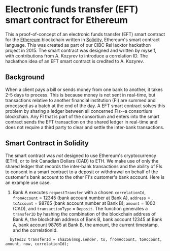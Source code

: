 # Electronic funds transfer (EFT) smart contract for Ethereum
This a proof-of-concept of an electronic funds transfer (EFT) smart contract for the [Ethereum](https://github.com/ethereum/wiki/wiki) blockchain written in [Solidity](https://solidity.readthedocs.io/en/latest/index.html), Ethereum's smart contract language. This was created as part of our CIBC ReHacktor hackathon project in 2015. The smart contract was designed and written by myself, with contributions from A. Kozyrev to introduce a correlation ID. The hackathon idea of an EFT smart contract is credited to A. Kozyrev.

## Background

When a client pays a bill or sends money from one bank to another, it takes 2-5 days to process. This is because money is not sent in real-time, but transactions relative to another financial institution (FI) are summed and processed as a batch at the end of the day. A EFT smart contract solves this problem by sharing a ledger between all concerned FIs--a consortium blockchain. Any FI that is part of the consortium and enters into the smart contract sends the EFT transaction on the shared ledger in real-time and does not require a third party to clear and settle the inter-bank transactions.

## Smart Contract in Solidity

The smart contract was *not* designed to use Ethereum's cryptocurrency (ETH), or to link Canadian Dollars (CAD) to ETH. We make use of only the shared ledger that records the inter-bank transactions and the ability of FIs to consent in a smart contract to a deposit or withdrawal on behalf of the customer's bank account to the other FI's customer's bank account. Here is an example use case.

1. Bank A executes `requestTransfer` with a chosen `correlationId`, `fromAccount` = 12345 (bank account number at Bank A), `address` = <blockchain address of Bank B>, `toAccount` = 98765 (bank account number at Bank B), `amount` = 1000 (CAD), and `transactionType` = `Deposit`. The function generates a `transferID` by hashing the combination of the blockchain address of Bank A, the blockchain address of Bank B, bank account 12345 at Bank A, bank account 98765 at Bank B, the amount, the current timestamp, and the correlationId.
```  
  bytes32 transferId = sha256(msg.sender, to, fromAccount, toAccount, amount, now, correlationId);
```
